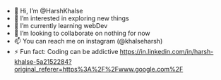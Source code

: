 - 👋 Hi, I’m @HarshKhalse
- 👀 I’m interested in exploring new things
- 🌱 I’m currently learning webDev
- 💞️ I’m looking to collaborate on nothing for now
- 📫 You can reach me on instagram (@khalseharsh)
- ⚡ Fun fact: Coding can be addictive
<a>https://in.linkedin.com/in/harsh-khalse-5a2152284?original_referer=https%3A%2F%2Fwww.google.com%2F</a>

